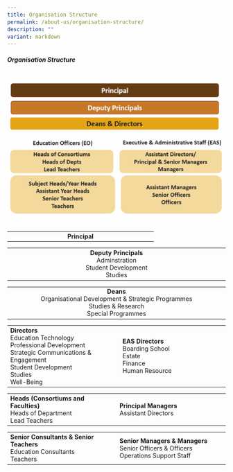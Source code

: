 ```yaml
---
title: Organisation Structure
permalink: /about-us/organisation-structure/
description: ""
variant: markdown
---
```

##### Organisation Structure

![](/images/About%20Us/2025_org_struc.png)

<table style="table-layout: fixed; width: 100%;">
  <tbody>
    <tr>
      <td style="width: 22%; text-align: center;">
        <strong>Principal</strong>
      </td>
    </tr>
  </tbody>
</table>

<table style="table-layout: fixed; width: 100%;">
  <tbody>
    <tr>
      <td style="width: 22%; text-align: center;">
        <strong>Deputy Principals</strong><br>Adminstration<br>Student Development<br>Studies
      </td>
    </tr>
  </tbody>
</table>

<table style="table-layout: fixed; width: 100%;">
  <tbody>
    <tr>
      <td style="width: 22%; text-align: center;">
        <strong>Deans</strong><br>Organisational Development &amp; Strategic Programmes<br>Studies &amp; Research<br>Special Programmes
      </td>
    </tr>
  </tbody>
</table>

<table style="table-layout: fixed; width: 100%;">
  <tbody>
    <tr>
      <td style="width: 22%; margin-right: 15px;">
        <strong>Directors</strong><br>Education Technology<br>Professional Development<br>Strategic Communications &amp; Engagement<br>Student Development<br>Studies<br>Well-Being
      </td>
      <td style="width: 22%; margin-right: 15px;">
        <strong>EAS Directors</strong><br>Boarding School<br>Estate<br>Finance<br>Human Resource
      </td>
    </tr>
  </tbody>
</table>

<table style="table-layout: fixed; width: 100%;">
  <tbody>
    <tr>
      <td style="width: 22%; margin-right: 15px;">
        <strong>Heads (Consortiums and Faculties)</strong><br>Heads of Department<br>Lead Teachers
      </td>
      <td style="width: 22%; margin-right: 15px;">
        <strong>Principal Managers</strong><br>Assistant Directors
      </td>
    </tr>
  </tbody>
</table>

<table style="table-layout: fixed; width: 100%;">
  <tbody>
    <tr>
      <td style="width: 22%; margin-right: 15px;">
        <strong>Senior Consultants &amp; Senior Teachers</strong><br>Education Consultants<br>Teachers
      </td>
      <td style="width: 22%; margin-right: 15px;">
        <strong>Senior Managers &amp; Managers</strong><br>Senior Officers &amp; Officers<br>Operations Support Staff
      </td>
    </tr>
  </tbody>
</table>